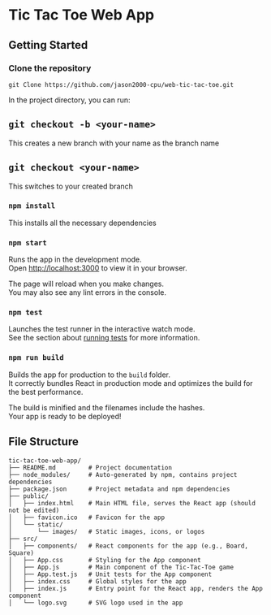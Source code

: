 # Tic Tac Toe Web App

## Getting Started

### Clone the repository
```
git Clone https://github.com/jason2000-cpu/web-tic-tac-toe.git

```


In the project directory, you can run:

## `git checkout -b <your-name>`

This creates a new branch with your name as the branch name

## `git checkout <your-name>`

This switches to your created branch

### `npm install`

This installs all the necessary dependencies

### `npm start`

Runs the app in the development mode.\
Open [http://localhost:3000](http://localhost:3000) to view it in your browser.

The page will reload when you make changes.\
You may also see any lint errors in the console.

### `npm test`

Launches the test runner in the interactive watch mode.\
See the section about [running tests](https://facebook.github.io/create-react-app/docs/running-tests) for more information.

### `npm run build`

Builds the app for production to the `build` folder.\
It correctly bundles React in production mode and optimizes the build for the best performance.

The build is minified and the filenames include the hashes.\
Your app is ready to be deployed!

## File Structure

```plaintext
tic-tac-toe-web-app/
├── README.md         # Project documentation
├── node_modules/     # Auto-generated by npm, contains project dependencies
├── package.json      # Project metadata and npm dependencies
├── public/
│   ├── index.html    # Main HTML file, serves the React app (should not be edited)
│   ├── favicon.ico   # Favicon for the app
│   └── static/
│       └── images/   # Static images, icons, or logos
├── src/
│   ├── components/   # React components for the app (e.g., Board, Square)
│   ├── App.css       # Styling for the App component
│   ├── App.js        # Main component of the Tic-Tac-Toe game
│   ├── App.test.js   # Unit tests for the App component
│   ├── index.css     # Global styles for the app
│   ├── index.js      # Entry point for the React app, renders the App component
│   └── logo.svg      # SVG logo used in the app
